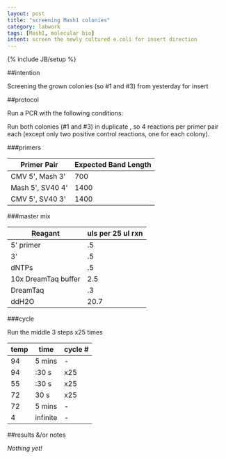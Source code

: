 ```yaml
---
layout: post
title: "screening Mash1 colonies"
category: labwork
tags: [Mash1, molecular bio]
intent: screen the newly cultured e.coli for insert direction
---
```

{% include JB/setup %}

##intention

Screening the grown colonies (so #1 and #3) from yesterday for insert

##protocol

Run a PCR with the following conditions:

Run both colonies (#1 and #3)  in duplicate , so 4 reactions per primer pair each (except only two positive control reactions, one for each colony).

###primers

| Primer Pair | Expected Band Length |
| ------------- | ------------|
| CMV 5', Mash 3' | 700 |
| Mash 5', SV40 4' | 1400     |
| CMV 5', SV40 3' | 1400 |

###master mix

| Reagant | uls per 25 ul rxn |
| ------------- |-------------|
| 5' primer | .5 |
| 3' | .5 |
| dNTPs | .5 |
| 10x DreamTaq buffer | 2.5 |
| DreamTaq | .3 |
| ddH2O | 20.7 |


###cycle

Run the middle 3 steps x25 times

| temp | time | cycle # |
| ------------- |-------------| -------------|
| 94 | 5 mins | - |
| 94 | :30 s | x25 |
| 55 | :30 s | x25 |
| 72 | 30 s | x25 |
| 72 | 5 mins | - |
| 4 | infinite | - |

##results &/or notes

*Nothing yet!*
